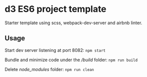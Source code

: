 # d3 ES6 project template
Starter template using scss, webpack-dev-server and airbnb linter.
## Usage
Start dev server listening at port 8082:
`
npm start
`

Bundle and minimize code under the */build* folder:
`
npm run build
`

Delete *node_modules* folder:
`
npm run clean
`
